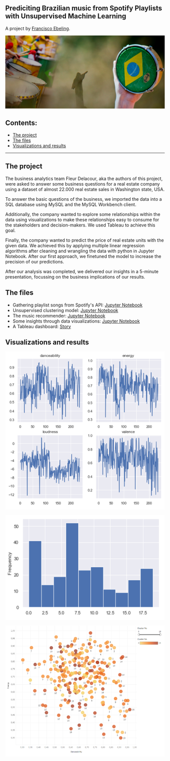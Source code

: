 ## Prediciting Brazilian music from Spotify Playlists with Unsupervised Machine Learning
A project by [Francisco Ebeling](https://github.com/ebelingbarros).

![Picture](https://github.com/ebelingbarros/Brazilian-Music-Prediction/blob/main/pic06brasil.jpg)

## Contents:

- [The project](#The_project)
- [The files](#The-files)
- [Visualizations and results](#Visualizations-and-results)

***


## The project
The business analytics team Fleur Delacour, aka the authors of this project, were asked to answer some business questions for a real estate company using a dataset of almost 22.000 real estate sales in Washington state, USA.

To answer the basic questions of the business, we imported the data into a SQL database using MySQL and the MySQL Workbench client.

Additionally, the company wanted to explore some relationships within the data using visualizations to make these relationships easy to consume for the stakeholders and decision-makers. We used Tableau to achieve this goal.

Finally, the company wanted to predict the price of real estate units with the given data. 
We achieved this by applying multiple linear regression algorithms after cleaning and wrangling the data with python in Jupyter Notebook.
After our first approach, we finetuned the model to increase the precision of our predictions.

After our analysis was completed, we delivered our insights in a 5-minute presentation, focussing on the business implications of our results. 

## The files
- Gathering playlist songs from Spotify's API: [Jupyter Notebook](https://github.com/ebelingbarros/Brazilian-Music-Prediction/blob/main/gathering_playlists.ipynb)
- Unsupervised clustering model: [Jupyter Notebook](https://github.com/ebelingbarros/Brazilian-Music-Prediction/blob/main/model_unsupervised.ipynb) 
- The music recommender: [Jupyter Notebook](https://github.com/ebelingbarros/Brazilian-Music-Prediction/blob/main/music_recommender.ipynb) 
- Some insights through data visualizations: [Jupyter Notebook](https://github.com/ebelingbarros/Brazilian-Music-Prediction/blob/main/data_insights.ipynb) 
- A Tableau dashboard: [Story](https://public.tableau.com/views/Brazilianmusicprediction-featuresclustered/Story1?:language=de&:display_count=y&publish=yes&:origin=viz_share_link) 


## Visualizations and results

![Picture](https://github.com/ebelingbarros/Brazilian-Music-Prediction/blob/main/feats_music.png)


![Picture](https://github.com/ebelingbarros/Brazilian-Music-Prediction/blob/main/histogram.png)


![Picture](https://github.com/ebelingbarros/Brazilian-Music-Prediction/blob/main/tableau_viz.png)


